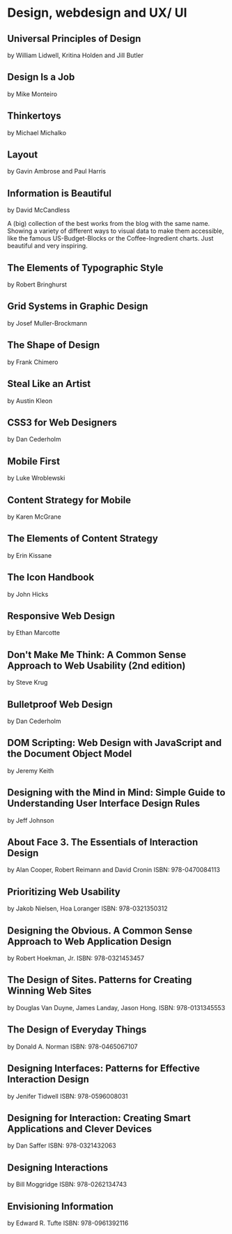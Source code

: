 # Design, webdesign and UX/ UI

## Universal Principles of Design
by William Lidwell, Kritina Holden and Jill Butler

## Design Is a Job
by Mike Monteiro

## Thinkertoys
by Michael Michalko

## Layout
by Gavin Ambrose and Paul Harris

## Information is Beautiful
by David McCandless

A (big) collection of the best works from the blog with the same name. Showing a variety of different ways to visual data to make them accessible, like the famous US-Budget-Blocks or the Coffee-Ingredient charts. Just beautiful and very inspiring.

## The Elements of Typographic Style
by Robert Bringhurst

## Grid Systems in Graphic Design
by Josef Muller-Brockmann

## The Shape of Design
by Frank Chimero

## Steal Like an Artist
by Austin Kleon

## CSS3 for Web Designers
by Dan Cederholm

## Mobile First
by Luke Wroblewski

## Content Strategy for Mobile
by Karen McGrane

## The Elements of Content Strategy
by Erin Kissane

## The Icon Handbook
by John Hicks

## Responsive Web Design
by Ethan Marcotte

## Don't Make Me Think: A Common Sense Approach to Web Usability (2nd edition)
by Steve Krug

## Bulletproof Web Design
by Dan Cederholm

## DOM Scripting: Web Design with JavaScript and the Document Object Model
by Jeremy Keith

## Designing with the Mind in Mind: Simple Guide to Understanding User Interface Design Rules 
by Jeff Johnson

## About Face 3. The Essentials of Interaction Design
by Alan Cooper, Robert Reimann and David Cronin
ISBN: 978-0470084113

## Prioritizing Web Usability
by Jakob Nielsen, Hoa Loranger
ISBN: 978-0321350312

## Designing the Obvious. A Common Sense Approach to Web Application Design
by Robert Hoekman, Jr.
ISBN: 978-0321453457

## The Design of Sites. Patterns for Creating Winning Web Sites
by Douglas Van Duyne, James Landay, Jason Hong.
ISBN: 978-0131345553

## The Design of Everyday Things
by Donald A. Norman
ISBN: 978-0465067107

## Designing Interfaces: Patterns for Effective Interaction Design
by Jenifer Tidwell
ISBN: 978-0596008031

## Designing for Interaction: Creating Smart Applications and Clever Devices
by Dan Saffer
ISBN: 978-0321432063

## Designing Interactions
by Bill Moggridge
ISBN: 978-0262134743

## Envisioning Information
by Edward R. Tufte
ISBN: 978-0961392116